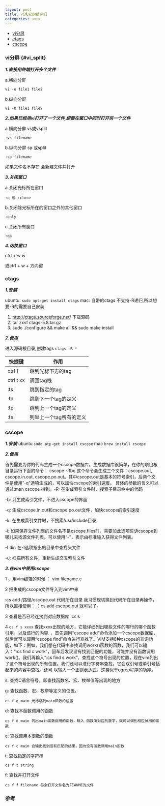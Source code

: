 ```yaml
---
layout: post
title: vi和它的插件们
categories: unix
---
```


*   [vi分屏](#vi_split)
*   [ctags](#ctags)
*   [cscope](#cscope)

### vi分屏 {#vi_split}

***1.直接用终端打开多个文件***

a.横向分屏
    
    vi -o file1 file2
    
b.纵向分屏
    
    vi -O file1 file2

***2.如果已经用vi打开了一个文件,想要在窗口中同时打开另一个文件***

a.横向分屏 vs或vsplit
    
    :vs filename
    
b.纵向分屏 sp 或split
    
    :sp filename

如果文件名不存在,会新建文件并打开

***3.关闭窗口***

a.关闭光标所在窗口
    
    :q 或 :close
    
b.关闭除光标所在的窗口之外的其他窗口

    :only

c.关闭所有窗口
    
    :qa

***4.切换窗口***

ctrl + w w 

或ctrl + w + 方向键

### ctags 

***1.安装*** 

ubuntu: `sudo apt-get install ctags`
mac: 自带的ctags 不支持-R递归,所以想要-R的需要自己安装

1.  http://ctags.sourceforge.net/  下载源码
2.  tar zxvf ctags-5.8.tar.gz
3.  sudo ./configure && make all && sudo make install

***2.使用*** 

进入源码根目录,创建tags `ctags -R *`

|快捷键|作用|
|---|---|
|ctrl ] |跳到光标下方的tag|
|ctrl t  xx|调回tag栈|
|:ts <tag> <RET> |跳到指定的tag|
|:tn| 跳到下一个tag的定义|
|:tp| 跳到上一个tag的定义|
|:ts| 列举上一个tag所有的定义|

### cscope

***1.安装***
ubuntu `sudo atp-get install cscope`
mac `brew install cscope`

***2.使用***

首先需要为你的代码生成一个cscope数据库。生成数据库很简单，在你的项目根目录运行下面的命令： 
cscope -Rbq 
这个命令会生成三个文件：cscope.out, cscope.in.out, cscope.po.out。其中cscope.out是基本的符号索引，后两个文件是使用”-q"选项生成的，可以加快cscope的索引速度。 
具体的参数的含义可以通过:man cscope 得到。-R: 在生成索引文件时，搜索子目录树中的代码

-b: 只生成索引文件，不进入cscope的界面

-q: 生成cscope.in.out和cscope.po.out文件，加快cscope的索引速度

-k: 在生成索引文件时，不搜索/usr/include目录

-i: 如果保存文件列表的文件名不是cscope.files时，需要加此选项告诉cscope到哪儿去找源文件列表。可以使用“-”，表示由标准输入获得文件列表。

-I dir: 在-I选项指出的目录中查找头文件

-u: 扫描所有文件，重新生成交叉索引文件

***3.在vim中使用cscope***

1 、用vim编辑的时候 ： 
vim filename.c 

2 把生成的cscope文件导入到vim中来 

:cs add /路径/cscope.out 代码所在目录 
我习惯现切换到代码所在目录再操作，所以直接使用： 
：cs add cscope.out 就可以了。

3 查看是否已经连接到对应数据库 
:cs s

4 `cs f s xxxx` 查找xxxx出现的地方，它能详细列出哪些文件的哪行的哪个函数引用，以及该行的内容. 
，首先调用“cscope add”命令添加一个cscope数据库，然后就可以调用“cscope find”命令进行查找了。VIM支持8种cscope的查询功能，如下：例如，我们想在代码中查找调用work()函数的函数，我们可以输入：“:cs find c work”，回车后发现没有找到匹配的功能，可能并没有函数调用work()。我们再输入“:cs find s work”，查找这个符号出现的位置，现在vim列出了这个符号出现的所有位置。我们还可以进行字符串查找，它会双引号或单引号括起来的内容中查找。还可 以输入一个正则表达式，这类似于egrep程序的功能。

s: 查找C语言符号，即查找函数名、宏、枚举值等出现的地方

g: 查找函数、宏、枚举等定义的位置。

    cs f g main 光标跳到main函数的位置
d: 查找本函数调用的函数

    cs f d main 列出main函数调用的函数，输入 函数所对应的数字，就可以调到相应掉用的函数
c: 查找调用本函数的函数

    cs f c main 会输出找到没有匹配的结果，因为没有函数调用main函数
t: 查找指定的字符串

    cs f t string
f: 查找并打开文件

    cs f f filename 将会打开文件名为FIANME的文件


### 参考